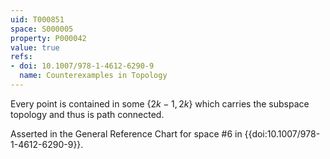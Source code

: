 ```yaml
---
uid: T000851
space: S000005
property: P000042
value: true
refs:
- doi: 10.1007/978-1-4612-6290-9
  name: Counterexamples in Topology
---
```


Every point is contained in some $\{2k-1,2k\}$ which carries the subspace topology and thus is path connected.

Asserted in the General Reference Chart for space #6 in
{{doi:10.1007/978-1-4612-6290-9}}.

